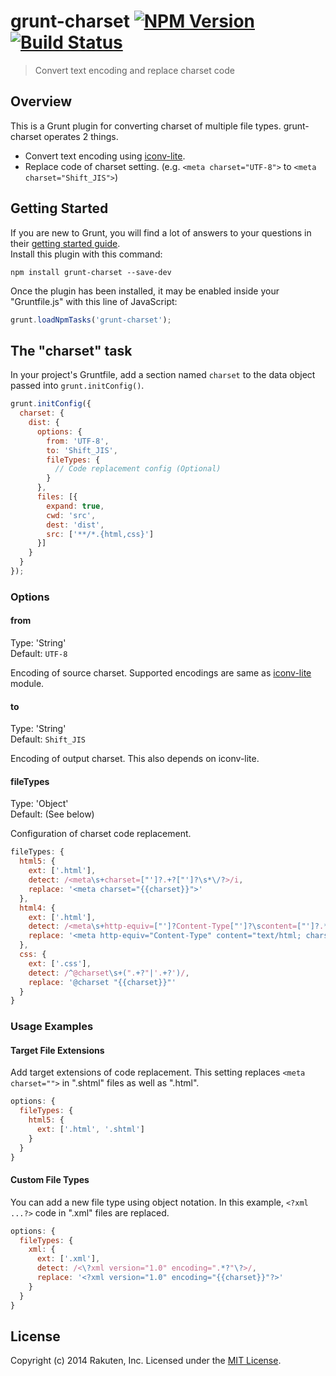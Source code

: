 # grunt-charset [![NPM Version][npm-image]][npm-url] [![Build Status][travis-image]][travis-url]

> Convert text encoding and replace charset code

## Overview
This is a Grunt plugin for converting charset of multiple file types.
grunt-charset operates 2 things.

* Convert text encoding using [iconv-lite](https://github.com/ashtuchkin/iconv-lite).
* Replace code of charset setting. (e.g. `<meta charset="UTF-8">` to `<meta charset="Shift_JIS">`)

## Getting Started
If you are new to Grunt, you will find a lot of answers to your questions in their [getting started guide](http://gruntjs.com/getting-started).  
Install this plugin with this command:

```shell
npm install grunt-charset --save-dev
```

Once the plugin has been installed, it may be enabled inside your "Gruntfile.js" with this line of JavaScript:

```js
grunt.loadNpmTasks('grunt-charset');
```

## The "charset" task
In your project's Gruntfile, add a section named `charset` to the data object passed into `grunt.initConfig()`.

```js
grunt.initConfig({
  charset: {
    dist: {
      options: {
        from: 'UTF-8',
        to: 'Shift_JIS',
        fileTypes: {
          // Code replacement config (Optional)
        }
      },
      files: [{
        expand: true,
        cwd: 'src',
        dest: 'dist',
        src: ['**/*.{html,css}']
      }]
    }
  }
});
```

### Options

#### from
Type: 'String'  
Default: `UTF-8`

Encoding of source charset.
Supported encodings are same as [iconv-lite](https://github.com/ashtuchkin/iconv-lite#supported-encodings) module.

#### to
Type: 'String'  
Default: `Shift_JIS`

Encoding of output charset. This also depends on iconv-lite.

#### fileTypes
Type: 'Object'  
Default: (See below)

Configuration of charset code replacement.

```js
fileTypes: {
  html5: {
    ext: ['.html'],
    detect: /<meta\s+charset=["']?.+?["']?\s*\/?>/i,
    replace: '<meta charset="{{charset}}">'
  },
  html4: {
    ext: ['.html'],
    detect: /<meta\s+http-equiv=["']?Content-Type["']?\scontent=["']?.*?charset=.+?["']?\s*\/?>/i,
    replace: '<meta http-equiv="Content-Type" content="text/html; charset={{charset}}">'
  },
  css: {
    ext: ['.css'],
    detect: /^@charset\s+(".+?"|'.+?')/,
    replace: '@charset "{{charset}}"'
  }
}
```

### Usage Examples

#### Target File Extensions
Add target extensions of code replacement.
This setting replaces `<meta charset="">` in ".shtml" files as well as ".html".

```js
options: {
  fileTypes: {
    html5: {
      ext: ['.html', '.shtml']
    }
  }
}
```

#### Custom File Types
You can add a new file type using object notation.
In this example, `<?xml ...?>` code in ".xml" files are replaced.

```js
options: {
  fileTypes: {
    xml: {
      ext: ['.xml'],
      detect: /<\?xml version="1.0" encoding=".*?"\?>/,
      replace: '<?xml version="1.0" encoding="{{charset}}"?>'
    }
  }
}
```

## License
Copyright (c) 2014 Rakuten, Inc. Licensed under the [MIT License](http://opensource.org/licenses/MIT).

[npm-image]: https://img.shields.io/npm/v/grunt-charset.svg?style=flat
[npm-url]: https://www.npmjs.org/package/grunt-charset
[travis-image]: https://img.shields.io/travis/rakuten-frontend/grunt-charset/master.svg?style=flat
[travis-url]: https://travis-ci.org/rakuten-frontend/grunt-charset
